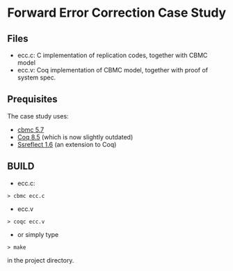 # Forward Error Correction Case Study

## Files

* ecc.c: C implementation of replication codes, together with CBMC model
* ecc.v: Coq implementation of CBMC model, together with proof of system spec.

## Prequisites

The case study uses:

* [cbmc 5.7](http://www.cprover.org/cbmc/)
* [Coq 8.5](https://coq.inria.fr/coq-85) (which is now slightly outdated)
* [Ssreflect 1.6](http://math-comp.github.io/math-comp) (an extension to Coq)

## BUILD

* ecc.c: 

`> cbmc ecc.c`

* ecc.v

`> coqc ecc.v`

* or simply type 

`> make`

in the project directory.
